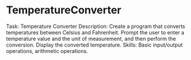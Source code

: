 # TemperatureConverter
Task: Temperature Converter Description: Create a program that converts temperatures between Celsius and Fahrenheit. Prompt the user to enter a temperature value and the unit of measurement, and then perform the conversion. Display the converted temperature. Skills: Basic input/output operations, arithmetic operations.
